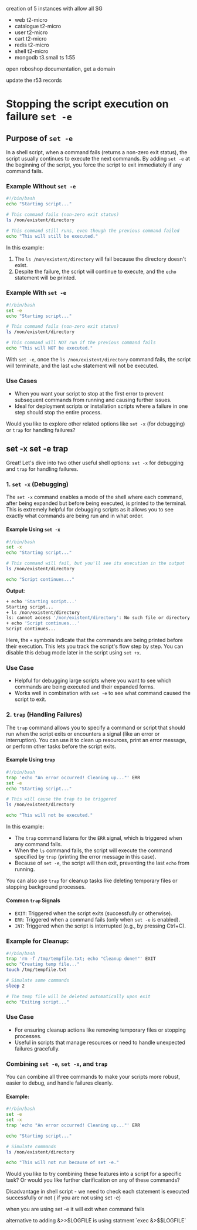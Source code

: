 creation of 5 instances with allow all SG

  * web t2-micro
* catalogue t2-micro
* user t2-micro
* cart t2-micro
* redis t2-micro
* shell t2-micro
* mongodb t3.small
  ts 1:55

open roboshop documentation, get a domain

update the r53 records

# Stopping the script execution on failure **`set -e`**

## Purpose of `set -e`

In a shell script, when a command fails (returns a non-zero exit status), the script usually continues to execute the next commands. By adding `set -e` at the beginning of the script, you force the script to exit immediately if any command fails.

### Example Without `set -e`

```bash
#!/bin/bash
echo "Starting script..."

# This command fails (non-zero exit status)
ls /non/existent/directory

# This command still runs, even though the previous command failed
echo "This will still be executed."
```

In this example:

1. The `ls /non/existent/directory` will fail because the directory doesn't exist.
2. Despite the failure, the script will continue to execute, and the `echo` statement will be printed.

### Example With `set -e`

```bash
#!/bin/bash
set -e
echo "Starting script..."

# This command fails (non-zero exit status)
ls /non/existent/directory

# This command will NOT run if the previous command fails
echo "This will NOT be executed."
```

With `set -e`, once the `ls /non/existent/directory` command fails, the script will terminate, and the last `echo` statement will not be executed.

### Use Cases

- When you want your script to stop at the first error to prevent subsequent commands from running and causing further issues.
- Ideal for deployment scripts or installation scripts where a failure in one step should stop the entire process.

Would you like to explore other related options like `set -x` (for debugging) or `trap` for handling failures?

## set -x set -e trap

Great! Let's dive into two other useful shell options: `set -x` for debugging and `trap` for handling failures.

### 1. `set -x` (Debugging)

The `set -x` command enables a mode of the shell where each command, after being expanded but before being executed, is printed to the terminal. This is extremely helpful for debugging scripts as it allows you to see exactly what commands are being run and in what order.

#### Example Using `set -x`

```bash
#!/bin/bash
set -x
echo "Starting script..."

# This command will fail, but you'll see its execution in the output
ls /non/existent/directory

echo "Script continues..."
```

**Output**:

```bash
+ echo 'Starting script...'
Starting script...
+ ls /non/existent/directory
ls: cannot access '/non/existent/directory': No such file or directory
+ echo 'Script continues...'
Script continues...
```

Here, the `+` symbols indicate that the commands are being printed before their execution. This lets you track the script's flow step by step. You can disable this debug mode later in the script using `set +x`.

### Use Case

- Helpful for debugging large scripts where you want to see which commands are being executed and their expanded forms.
- Works well in combination with `set -e` to see what command caused the script to exit.

### 2. `trap` (Handling Failures)

The `trap` command allows you to specify a command or script that should run when the script exits or encounters a signal (like an error or interruption). You can use it to clean up resources, print an error message, or perform other tasks before the script exits.

#### Example Using `trap`

```bash
#!/bin/bash
trap 'echo "An error occurred! Cleaning up..."' ERR
set -e
echo "Starting script..."

# This will cause the trap to be triggered
ls /non/existent/directory

echo "This will not be executed."
```

In this example:

- The `trap` command listens for the `ERR` signal, which is triggered when any command fails.
- When the `ls` command fails, the script will execute the command specified by `trap` (printing the error message in this case).
- Because of `set -e`, the script will then exit, preventing the last `echo` from running.

You can also use `trap` for cleanup tasks like deleting temporary files or stopping background processes.

#### Common `trap` Signals

- `EXIT`: Triggered when the script exits (successfully or otherwise).
- `ERR`: Triggered when a command fails (only when `set -e` is enabled).
- `INT`: Triggered when the script is interrupted (e.g., by pressing Ctrl+C).

### Example for Cleanup:

```bash
#!/bin/bash
trap 'rm -f /tmp/tempfile.txt; echo "Cleanup done!"' EXIT
echo "Creating temp file..."
touch /tmp/tempfile.txt

# Simulate some commands
sleep 2

# The temp file will be deleted automatically upon exit
echo "Exiting script..."
```

### Use Case

- For ensuring cleanup actions like removing temporary files or stopping processes.
- Useful in scripts that manage resources or need to handle unexpected failures gracefully.

### Combining `set -e`, `set -x`, and `trap`

You can combine all three commands to make your scripts more robust, easier to debug, and handle failures cleanly.

#### Example:

```bash
#!/bin/bash
set -e
set -x
trap 'echo "An error occurred! Cleaning up..."' ERR

echo "Starting script..."

# Simulate commands
ls /non/existent/directory

echo "This will not run because of set -e."
```

Would you like to try combining these features into a script for a specific task? Or would you like further clarification on any of these commands?


Disadvantage in shell script - we need to check each statement is executed successfully or not ( if you are not using set -e)

when you are using set -e it will exit when command fails

alternative to adding &>>$LOGFILE is using statment `exec &>$$LOGFILE`
